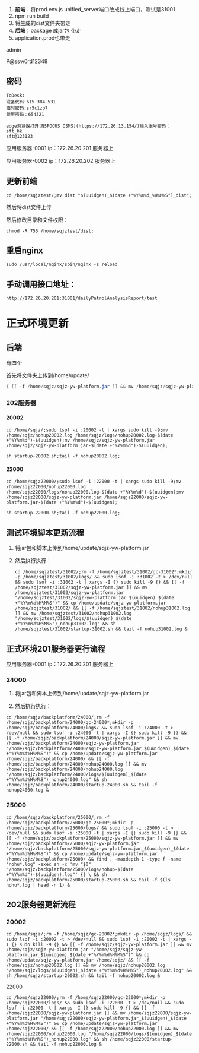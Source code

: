 1. **前端**：将prod.env.js unified_server端口改成线上端口，测试是31001
2. npm run build
3. 将生成的dist文件夹带走
4. **后端**：package 成jar包 带走
5. application.prod也带走

admin

P@ssw0rd12348

## 密码

~~~
ToDesk:
设备代码:615 384 531
临时密码:sr5c1zb7
锁屏密码：654321
~~~

~~~
edge浏览器打开[NSFOCUS OSMS](https://172.26.13.154/)输入账号密码：
sft_hk
sft@123123
~~~

应用服务器-0001 ip：172.26.20.201 服务器上

应用服务器-0002 ip：172.26.20.202 服务器上

## 更新前端

~~~shell
cd /home/sqjztest/;mv dist "$(uuidgen)_$(date +"%Y%m%d_%H%M%S")_dist";
~~~

然后将dist文件上传

然后修改目录和文件权限：

~~~shell
chmod -R 755 /home/sqjztest/dist;
~~~

## 重启nginx

~~~
sudo /usr/local/nginx/sbin/nginx -s reload
~~~

## 手动调用接口地址：

~~~
http://172.26.20.201:31001/dailyPatrolAnalysisReport/test
~~~

# 正式环境更新

## 后端

有四个

首先将文件夹上传到/home/update/

~~~java
{ [[ -f /home/sqjz/sqjz-yw-platform.jar ]] && mv /home/sqjz/sqjz-yw-platform.jar /home/sqjz/sqjz-yw-platform.jar_$(uuidgen)_$(date +"%Y%m%d"); } && cp sqjz-yw-platform.jar /home/sqjz/
~~~

### 202服务器

#### 20002

~~~shell
cd /home/sqjz/;sudo lsof -i :20002 -t | xargs sudo kill -9;mv /home/sqjz/nohup20002.log /home/sqjz/logs/nohup20002.log-$(date +"%Y%m%d")-$(uuidgen);mv /home/sqjz/sqjz-yw-platform.jar /home/sqjz/sqjz-yw-platform.jar-$(date +"%Y%m%d")-$(uuidgen);
~~~

~~~shell
sh startup-20002.sh;tail -f nohup20002.log;
~~~

#### 22000

~~~shell
cd /home/sqjz22000/;sudo lsof -i :22000 -t | xargs sudo kill -9;mv /home/sqjz22000/nohup22000.log /home/sqjz22000/logs/nohup22000.log-$(date +"%Y%m%d")-$(uuidgen);mv /home/sqjz22000/sqjz-yw-platform.jar /home/sqjz22000/sqjz-yw-platform.jar-$(date +"%Y%m%d")-$(uuidgen);
~~~

~~~shell
sh startup-22000.sh;tail -f nohup22000.log;
~~~

## 测试环境脚本更新流程

1. 将jar包和脚本上传到/home/update/sqjz-yw-platform.jar

2. 然后执行执行：

   ~~~shell
   cd /home/sqjztest/31002/;rm -f /home/sqjztest/31002/gc-31002*;mkdir -p /home/sqjztest/31002/logs/ && sudo lsof -i :31002 -t > /dev/null && sudo lsof -i :31002 -t | xargs -I {} sudo kill -9 {} && [[ -f /home/sqjztest/31002/sqjz-yw-platform.jar ]] && mv /home/sqjztest/31002/sqjz-yw-platform.jar "/home/sqjztest/31002/sqjz-yw-platform.jar_$(uuidgen)_$(date +"%Y%m%d%H%M%S")" && cp /home/update/sqjz-yw-platform.jar /home/sqjztest/31002/ && [[ -f /home/sqjztest/31002/nohup31002.log ]] && mv /home/sqjztest/31002/nohup31002.log "/home/sqjztest/31002/logs/$(uuidgen)_$(date +"%Y%m%d%H%M%S")_nohup31002.log" && sh /home/sqjztest/31002/startup-31002.sh && tail -f nohup31002.log &
   ~~~

## 正式环境201服务器更行流程

应用服务器-0001 ip：172.26.20.201 服务器上

### 24000

1. 将jar包和脚本上传到/home/update/sqjz-yw-platform.jar

2. 然后执行执行：

~~~shell   
cd /home/sqjz/backplatform/24000/;rm -f /home/sqjz/backplatform/24000/gc-24000*;mkdir -p /home/sqjz/backplatform/24000/logs/ && sudo lsof -i :24000 -t > /dev/null && sudo lsof -i :24000 -t | xargs -I {} sudo kill -9 {} && [[ -f /home/sqjz/backplatform/24000/sqjz-yw-platform.jar ]] && mv /home/sqjz/backplatform/24000/sqjz-yw-platform.jar "/home/sqjz/backplatform/24000/sqjz-yw-platform.jar_$(uuidgen)_$(date +"%Y%m%d%H%M%S")" && cp /home/update/sqjz-yw-platform.jar /home/sqjz/backplatform/24000/ && [[ -f /home/sqjz/backplatform/24000/nohup24000.log ]] && mv /home/sqjz/backplatform/24000/nohup24000.log "/home/sqjz/backplatform/24000/logs/$(uuidgen)_$(date +"%Y%m%d%H%M%S")_nohup24000.log" && sh /home/sqjz/backplatform/24000/startup-24000.sh && tail -f nohup24000.log &
~~~

### 25000

~~~shell
cd /home/sqjz/backplatform/25000/;rm -f /home/sqjz/backplatform/25000/gc-25000*;mkdir -p /home/sqjz/backplatform/25000/logs/ && sudo lsof -i :25000 -t > /dev/null && sudo lsof -i :25000 -t | xargs -I {} sudo kill -9 {} && [[ -f /home/sqjz/backplatform/25000/sqjz-yw-platform.jar ]] && mv /home/sqjz/backplatform/25000/sqjz-yw-platform.jar "/home/sqjz/backplatform/25000/sqjz-yw-platform.jar_$(uuidgen)_$(date +"%Y%m%d%H%M%S")" && cp /home/update/sqjz-yw-platform.jar /home/sqjz/backplatform/25000/ && find . -maxdepth 1 -type f -name "nohu*.log" -exec sh -c 'mv "$0" "/home/sqjz/backplatform/25000/logs/nohup-$(date +"%Y%m%d")-$(uuidgen).log"' {} \ && sh /home/sqjz/backplatform/25000/startup-25000.sh && tail -f $(ls nohu*.log | head -n 1) &
~~~

## 202服务器更新流程

### 20002

~~~shell
cd /home/sqjz/;rm -f /home/sqjz/gc-20002*;mkdir -p /home/sqjz/logs/ && sudo lsof -i :20002 -t > /dev/null && sudo lsof -i :20002 -t | xargs -I {} sudo kill -9 {} && [[ -f /home/sqjz/sqjz-yw-platform.jar ]] && mv /home/sqjz/sqjz-yw-platform.jar "/home/sqjz/sqjz-yw-platform.jar_$(uuidgen)_$(date +"%Y%m%d%H%M%S")" && cp /home/update/sqjz-yw-platform.jar /home/sqjz/ && [[ -f /home/sqjz/nohup20002.log ]] && mv /home/sqjz/nohup20002.log "/home/sqjz/logs/$(uuidgen)_$(date +"%Y%m%d%H%M%S")_nohup20002.log" && sh /home/sqjz/startup-20002.sh && tail -f nohup20002.log &
~~~

22000

~~~shell
cd /home/sqjz22000/;rm -f /home/sqjz22000/gc-22000*;mkdir -p /home/sqjz22000/logs/ && sudo lsof -i :22000 -t > /dev/null && sudo lsof -i :22000 -t | xargs -I {} sudo kill -9 {} && [[ -f /home/sqjz22000/sqjz-yw-platform.jar ]] && mv /home/sqjz22000/sqjz-yw-platform.jar "/home/sqjz22000/sqjz-yw-platform.jar_$(uuidgen)_$(date +"%Y%m%d%H%M%S")" && cp /home/update/sqjz-yw-platform.jar /home/sqjz22000/ && [[ -f /home/sqjz22000/nohup22000.log ]] && mv /home/sqjz22000/nohup22000.log "/home/sqjz22000/logs/$(uuidgen)_$(date +"%Y%m%d%H%M%S")_nohup22000.log" && sh /home/sqjz22000/startup-22000.sh && tail -f nohup22000.log &
~~~



   

